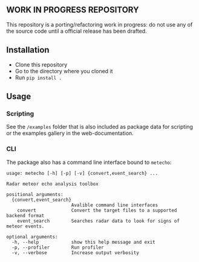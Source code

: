 ## WORK IN PROGRESS REPOSITORY

This repository is a porting/refactoring work in progress: do not use any of the source code until a official release has been drafted.

## Installation

- Clone this repository 
- Go to the directory where you cloned it
- Run `pip install .`

## Usage

### Scripting

See the `/examples` folder that is also included as package data for scripting or the examples gallery in the web-documentation.

### CLI

The package also has a command line interface bound to `metecho`:

```
usage: metecho [-h] [-p] [-v] {convert,event_search} ...

Radar meteor echo analysis toolbox

positional arguments:
  {convert,event_search}
                        Avalible command line interfaces
    convert             Convert the target files to a supported backend format
    event_search        Searches radar data to look for signs of meteor events.

optional arguments:
  -h, --help            show this help message and exit
  -p, --profiler        Run profiler
  -v, --verbose         Increase output verbosity
```
